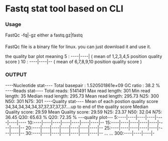 Fastq stat tool based on CLI
============================

### Usage

FastQc -fq|-gz either a fastq.gz|fastq

####
FastQc file is a binary file for linux. you can just download it and use it.

the quality bar plot meaning
5 : ----|----| ( mean of 1,2,3,4,5 position quality score )
10 : ----|----|-- ( mean of 6,7,8,9,10 position quality score )

### OUTPUT

----Nucleotide stat----
Total basepair : 1.520501861e+09
GC ratio : 38.2 %
----Reads stat----
Total reads: 5141491
Max read length: 301
Min read length: 35
Median read length: 295.73
Mean read length: 295.73
N25: 300
N50: 301
N75: 301
----Quality stat----
Mean of each postion quality score
34,34,34,34,34,37,37,37,37,37....up to end of the quality score
Median Quality score: 29.59
Mean Quality score: 29.59
N25: 23.37
N50: 32.04
N75: 36.45
Q30: 65.63 %
Q20: 72.35 %
---quality plot---
5:----|----|----|----|----|----|----
10:----|----|----|----|----|----|----|--
15:----|----|----|----|----|----|----|--
20:----|----|----|----|----|----|----|--
25:----|----|----|----|----|----|----|--
30:----|----|----|----|----|----|----|--
...
...
300:----|----|----|-